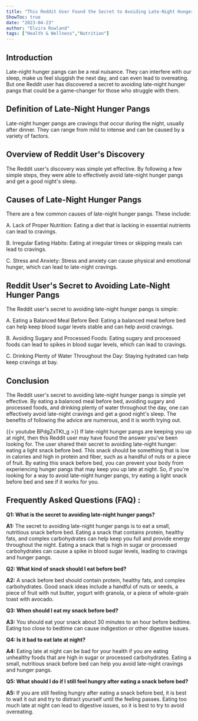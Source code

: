 ```yaml
---
title: "This Reddit User Found the Secret to Avoiding Late-Night Hunger Pangs - You Won't Believe What It Is!"
ShowToc: true 
date: "2023-04-23"
author: "Elvira Rowland" 
tags: ["Health & Wellness","Nutrition"]
---
```

## Introduction

Late-night hunger pangs can be a real nuisance. They can interfere with our sleep, make us feel sluggish the next day, and can even lead to overeating. But one Reddit user has discovered a secret to avoiding late-night hunger pangs that could be a game-changer for those who struggle with them.

## Definition of Late-Night Hunger Pangs

Late-night hunger pangs are cravings that occur during the night, usually after dinner. They can range from mild to intense and can be caused by a variety of factors.

## Overview of Reddit User's Discovery

The Reddit user's discovery was simple yet effective. By following a few simple steps, they were able to effectively avoid late-night hunger pangs and get a good night's sleep.

## Causes of Late-Night Hunger Pangs

There are a few common causes of late-night hunger pangs. These include:

A. Lack of Proper Nutrition: Eating a diet that is lacking in essential nutrients can lead to cravings.

B. Irregular Eating Habits: Eating at irregular times or skipping meals can lead to cravings.

C. Stress and Anxiety: Stress and anxiety can cause physical and emotional hunger, which can lead to late-night cravings.

## Reddit User's Secret to Avoiding Late-Night Hunger Pangs

The Reddit user's secret to avoiding late-night hunger pangs is simple:

A. Eating a Balanced Meal Before Bed: Eating a balanced meal before bed can help keep blood sugar levels stable and can help avoid cravings.

B. Avoiding Sugary and Processed Foods: Eating sugary and processed foods can lead to spikes in blood sugar levels, which can lead to cravings.

C. Drinking Plenty of Water Throughout the Day: Staying hydrated can help keep cravings at bay.

## Conclusion

The Reddit user's secret to avoiding late-night hunger pangs is simple yet effective. By eating a balanced meal before bed, avoiding sugary and processed foods, and drinking plenty of water throughout the day, one can effectively avoid late-night cravings and get a good night's sleep. The benefits of following the advice are numerous, and it is worth trying out.

{{< youtube BPdgZxTKt_g >}} 
If late-night hunger pangs are keeping you up at night, then this Reddit user may have found the answer you've been looking for. The user shared their secret to avoiding late-night hunger: eating a light snack before bed. This snack should be something that is low in calories and high in protein and fiber, such as a handful of nuts or a piece of fruit. By eating this snack before bed, you can prevent your body from experiencing hunger pangs that may keep you up late at night. So, if you're looking for a way to avoid late-night hunger pangs, try eating a light snack before bed and see if it works for you.

## Frequently Asked Questions (FAQ) :
**Q1: What is the secret to avoiding late-night hunger pangs?**

**A1:** The secret to avoiding late-night hunger pangs is to eat a small, nutritious snack before bed. Eating a snack that contains protein, healthy fats, and complex carbohydrates can help keep you full and provide energy throughout the night. Eating a snack that is high in sugar or processed carbohydrates can cause a spike in blood sugar levels, leading to cravings and hunger pangs. 

**Q2: What kind of snack should I eat before bed?**

**A2:** A snack before bed should contain protein, healthy fats, and complex carbohydrates. Good snack ideas include a handful of nuts or seeds, a piece of fruit with nut butter, yogurt with granola, or a piece of whole-grain toast with avocado. 

**Q3: When should I eat my snack before bed?**

**A3:** You should eat your snack about 30 minutes to an hour before bedtime. Eating too close to bedtime can cause indigestion or other digestive issues. 

**Q4: Is it bad to eat late at night?**

**A4:** Eating late at night can be bad for your health if you are eating unhealthy foods that are high in sugar or processed carbohydrates. Eating a small, nutritious snack before bed can help you avoid late-night cravings and hunger pangs. 

**Q5: What should I do if I still feel hungry after eating a snack before bed?**

**A5:** If you are still feeling hungry after eating a snack before bed, it is best to wait it out and try to distract yourself until the feeling passes. Eating too much late at night can lead to digestive issues, so it is best to try to avoid overeating.




